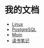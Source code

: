 # 我的文档

- [Linux](./Linux.md)
- [PostgreSQL](./PostgreSQL.md)
- [Moin](./Moin.md)
- [读书笔记](./Books.md)

